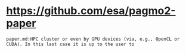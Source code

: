 # https://github.com/esa/pagmo2-paper

```console
paper.md:HPC cluster or even by GPU devices (via, e.g., OpenCL or CUDA). In this last case it is up to the user to

```
